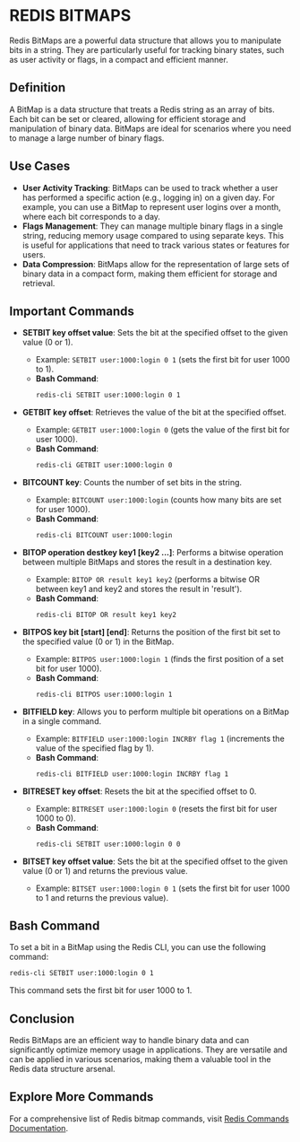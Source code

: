 # REDIS BITMAPS

Redis BitMaps are a powerful data structure that allows you to manipulate bits in a string. They are particularly useful for tracking binary states, such as user activity or flags, in a compact and efficient manner.

## Definition
A BitMap is a data structure that treats a Redis string as an array of bits. Each bit can be set or cleared, allowing for efficient storage and manipulation of binary data. BitMaps are ideal for scenarios where you need to manage a large number of binary flags.

## Use Cases
- **User Activity Tracking**: BitMaps can be used to track whether a user has performed a specific action (e.g., logging in) on a given day. For example, you can use a BitMap to represent user logins over a month, where each bit corresponds to a day.
- **Flags Management**: They can manage multiple binary flags in a single string, reducing memory usage compared to using separate keys. This is useful for applications that need to track various states or features for users.
- **Data Compression**: BitMaps allow for the representation of large sets of binary data in a compact form, making them efficient for storage and retrieval.

## Important Commands
- **SETBIT key offset value**: Sets the bit at the specified offset to the given value (0 or 1).
  - Example: `SETBIT user:1000:login 0 1` (sets the first bit for user 1000 to 1).
  - **Bash Command**: 
    ```bash
    redis-cli SETBIT user:1000:login 0 1
    ```

- **GETBIT key offset**: Retrieves the value of the bit at the specified offset.
  - Example: `GETBIT user:1000:login 0` (gets the value of the first bit for user 1000).
  - **Bash Command**: 
    ```bash
    redis-cli GETBIT user:1000:login 0
    ```

- **BITCOUNT key**: Counts the number of set bits in the string.
  - Example: `BITCOUNT user:1000:login` (counts how many bits are set for user 1000).
  - **Bash Command**: 
    ```bash
    redis-cli BITCOUNT user:1000:login
    ```

- **BITOP operation destkey key1 [key2 ...]**: Performs a bitwise operation between multiple BitMaps and stores the result in a destination key.
  - Example: `BITOP OR result key1 key2` (performs a bitwise OR between key1 and key2 and stores the result in 'result').
  - **Bash Command**: 
    ```bash
    redis-cli BITOP OR result key1 key2
    ```

- **BITPOS key bit [start] [end]**: Returns the position of the first bit set to the specified value (0 or 1) in the BitMap.
  - Example: `BITPOS user:1000:login 1` (finds the first position of a set bit for user 1000).
  - **Bash Command**: 
    ```bash
    redis-cli BITPOS user:1000:login 1
    ```

- **BITFIELD key**: Allows you to perform multiple bit operations on a BitMap in a single command.
  - Example: `BITFIELD user:1000:login INCRBY flag 1` (increments the value of the specified flag by 1).
  - **Bash Command**: 
    ```bash
    redis-cli BITFIELD user:1000:login INCRBY flag 1
    ```

- **BITRESET key offset**: Resets the bit at the specified offset to 0.
  - Example: `BITRESET user:1000:login 0` (resets the first bit for user 1000 to 0).
  - **Bash Command**: 
    ```bash
    redis-cli SETBIT user:1000:login 0 0
    ```

- **BITSET key offset value**: Sets the bit at the specified offset to the given value (0 or 1) and returns the previous value.
  - Example: `BITSET user:1000:login 0 1` (sets the first bit for user 1000 to 1 and returns the previous value).

## Bash Command
To set a bit in a BitMap using the Redis CLI, you can use the following command:
```bash
redis-cli SETBIT user:1000:login 0 1
```
This command sets the first bit for user 1000 to 1.

## Conclusion
Redis BitMaps are an efficient way to handle binary data and can significantly optimize memory usage in applications. They are versatile and can be applied in various scenarios, making them a valuable tool in the Redis data structure arsenal.

## Explore More Commands
For a comprehensive list of Redis bitmap commands, visit [Redis Commands Documentation](https://redis.io/docs/latest/commands/?group=bitmap).